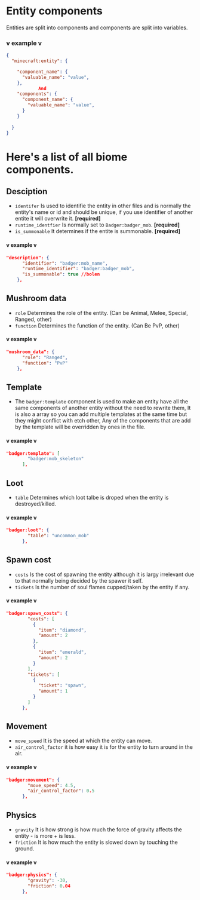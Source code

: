 # Entity components
Entities are split into components and components are split into variables.
### v example v
```json
{
  "minecraft:entity": {

    "component_name": {
      "valuable_name": "value",
    },
            And
    "components": {
      "component_name": {
        "valuable_name": "value",
      }
    }
    
  }
}
```

# Here's a list of all biome components.

## **Desciption**
  - `identifer` Is used to identifie the entity in other files and is normally the entity's name or id and should be unique, if you use identifier of another entite it will overwrite it. **[required]**
  - `runtime_identfier` Is normally set to `Badger:badger_mob`. **[required]**
  - `is_summonable` It determines if the entite is summonable. **[required]**
####  v example v
```json
"description": {
      "identifier": "badger:mob_name",
      "runtime_identifier": "badger:badger_mob",
      "is_summonable": true //bolen
    },
```
## **Mushroom data**
  - `role` Determines the role of the entity. (Can be Animal, Melee, Special, Ranged, other)
  - `function` Determines the function of the entity. (Can Be PvP, other)
#### v example v
```json
"mushroom_data": {
      "role": "Ranged",
      "function": "PvP"
    },
```
## **Template**                                                                                        
  - The `badger:template` component is used to make an entity have all the same components of another entity without the need to rewrite them, 
  It is also a array so you can add multiple templates at the same time but they might conflict with etch other, Any of the components that are add by the template will be overridden by ones in the file.  
#### v example v
```json
"badger:template": [
        "badger:mob_skeleton"
      ],
```
## **Loot**
  - `table` Determines which loot talbe is droped when the entity is destroyed/killed.
#### v example v
```json
"badger:loot": {
        "table": "uncommon_mob"
      },
```
## **Spawn cost**
  - `costs` Is the cost of spawning the entity although it is largy irrelevant due to that normally being decided by the spawer it self.
  - `tickets` Is the number of soul flames cupped/taken by the entity if any.
#### v example v
```json 
"badger:spawn_costs": {
        "costs": [
          {
            "item": "diamond",
            "amount": 2
          },
          {
            "item": "emerald",
            "amount": 2
          }
        ],
        "tickets": [
          {
            "ticket": "spawn",
            "amount": 1
          }
        ]
      },
```
## Movement
- `move_speed` It is the speed at which the entity can move.
- `air_control_factor` it is how easy it is for the entity to turn around in the air.
#### v example v
```json
"badger:movement": {
        "move_speed": 4.5,
        "air_control_factor": 0.5
      },
```
## Physics
- `gravity` It is how strong is how much the force of gravity affects the entity - is more + is less.
- `friction` It is how much the entity is slowed down by touching the ground.
#### v example v
```json
"badger:physics": {
        "gravity": -30,
        "friction": 0.04
      },
```
